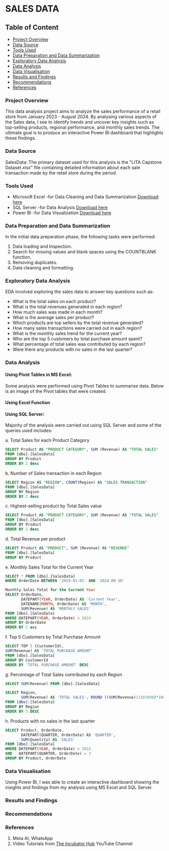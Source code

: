 # SALES DATA

## Table of Content
- [Project Overview](#project-overview)
- [Data Source](#data-source)
- [Tools Used](#tools-used)
- [Data Preparation and Data Summarization](#data-preparation-and-data-summarization)
- [Exploratory Data Analysis](#exploratory-data-analysis)
- [Data Analysis](#data-analysis)
- [Data Visualisation](#data-visualisation)
- [Results and Findings](#results-and-findings)
- [Recommendations](#recommendations)
- [References](#references)

### Project Overview

This data analysis project aims to analyze the sales performance of a retail store from January 2023 - August 2024. By analysing various aspects of the Sales data, I see to identify trends and uncover key insights such as top-selling products, regional performance, and monthly sales trends. The ultimate goal is to produce an interactive Power BI dashboard that highlights these findings.



### Data Source

SalesData: The primary dataset used for this analysis is the "LITA Capstone Dataset.xlsx" file containing detailed information about each sale transaction made by the retail store during the period

### Tools Used

- Microsoft Excel -for Data Cleaning and Data Summarization [Download here](https://microsoft.com)
- SQL Server -for Data Analysis [Download here](https://www.microsoft.com/en-us/sql-server/sql-server-downloads)
- Power BI -for Data Visualization [Download here](https://www.microsoft.com/en-us/download/details.aspx?id=58494)

### Data Preparation and Data Summarization

In the initial data preparation phase, the following tasks were performed:
1. Data loading and Inspection.
2. Search for missing values and blank spaces using the COUNTBLANK function.
3. Removing duplicates.
4. Data cleaning and formatting.

### Exploratory Data Analysis

EDA involved exploring the sales data to answer key questions such as:
- What is the total sales on each product?
- What is the total revenues generated in each region?
- How much sales was made in each month?
- What is the average sales per product?
- Which products are top sellers by the total revenue generated?
- How many sales transactions were carried out in each region?
- What is the monthly sales trend for the current year?
- Who are the top 5 customers by total purchase amount spent?
- What percentage of total sales was contributed by each region?
- Were there any products with no sales in the last quarter?

### Data Analysis

#### Using Pivot Tables in MS Excel:
Some analysis were performed using Pivot Tables to summarise data. Below is an image of the Pivot tables that were created.



#### Using Excel Function


#### Using SQL Server:
Majority of the analysis were carried out using SQL Server and some of the queries used includes:

a. Total Sales for each Product Category
```SQL
SELECT Product AS "PRODUCT CATEGORY", SUM (Revenue) AS "TOTAL SALES"
FROM [dbo].[SalesData]
GROUP BY Product
ORDER BY 2 desc
```

b. Number of Sales transaction in each Region
```SQL
SELECT Region AS "REGION", COUNT(Region) AS "SALES TRANSACTION"
FROM [dbo].[SalesData]
GROUP BY Region
ORDER BY 2 desc
```

c. Highest-selling product by Total Sales value
```SQL
SELECT Product AS "PRODUCT CATEGORY", SUM (Revenue) AS "TOTAL SALES"
FROM [dbo].[SalesData]
GROUP BY Product
ORDER BY 2 desc
```

d. Total Revenue per product
```SQL
SELECT Product AS "PRODUCT", SUM (Revenue) AS "REVENUE"
FROM [dbo].[SalesData]
GROUP BY Product
```

e. Monthly Sales Total for the Current Year
```SQL
SELECT * FROM [dbo].[SalesData]
WHERE OrderDate BETWEEN '2024-01-01' AND '2024-09-30'
```
```SQL
Monthly Sales Total for the Current Year
SELECT OrderDate,
	   DATEPART(YEAR, OrderDate) AS 'Current Year',
	   DATENAME(MONTH, OrderDate) AS 'MONTH',
	   SUM(Revenue) AS 'MONTHLY SALES'
FROM [dbo].[SalesData]
WHERE DATEPART(YEAR, OrderDate) = 2024
GROUP BY OrderDate
ORDER BY 1 asc
```

f. Top 5 Customers by Total Purchase Amount
```SQL
SELECT TOP 5 (CustomerId),
SUM(Revenue) AS 'TOTAL PURCHASE AMOUNT'
FROM [dbo].[SalesData]
GROUP BY CustomerId
ORDER BY 'TOTAL PURCHASE AMOUNT' DESC
```

g. Percentage of Total Sales contributed by each Region
```SQL
SELECT SUM(Revenue) FROM [dbo].[SalesData]
```
```SQL
SELECT Region,
	   SUM(Revenue) AS 'TOTAL SALES', ROUND ((SUM(Revenue)/2101090)*100, 2) AS 'PERCENTAGE'
FROM [dbo].[SalesData]
GROUP BY Region
ORDER BY 3 DESC
```

h. Products with no sales in the last quarter
```SQL
SELECT Product, OrderDate,
	   DATEPART(QUARTER, OrderDate) AS 'QUARTER',
	   SUM(Quantity) AS 'SALES'
FROM [dbo].[SalesData]
WHERE DATEPART(YEAR, OrderDate) = 2024 
AND   DATEPART(QUARTER, OrderDate) = 3
GROUP BY Product, OrderDate
```

### Data Visualisation

Using Power BI, I was able to create an interactive dashboard showing the insights and findings from my analysis using MS Excel and SQL Server.



### Results and Findings

### Recommendations



### References

1. Meta AI, WhatsApp
2. Video Tutorials from [The Incubator Hub](https://www.youtube.com/@theincubatornniggeria) YouTube Channel 
